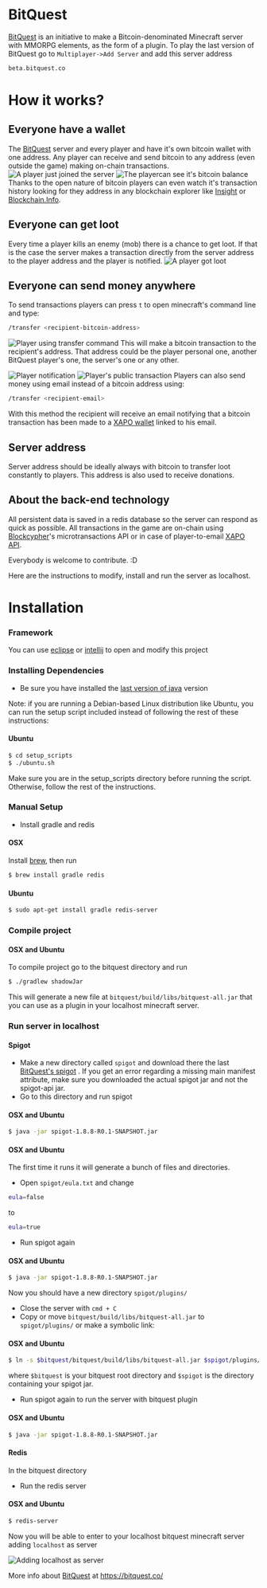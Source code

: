 # BitQuest

[BitQuest](http://bitquest.co/) is an initiative to make a Bitcoin-denominated Minecraft server with MMORPG elements, as the form of a plugin. To play the last version of BitQuest go to ```Multiplayer->Add Server``` and add this server address 
```sh
beta.bitquest.co
```


# How it works?
## Everyone have a wallet
The [BitQuest](https://bitquest.co/) server and every player and have it's own bitcoin wallet with one address. Any player can receive and send bitcoin to any address (even outside the game) making on-chain transactions.
![A player just joined the server](http://i.imgur.com/1A6wkaB.png)
![The playercan see it's bitcoin balance](http://i.imgur.com/5g5pBXB.png)
Thanks to the open nature of bitcoin players can even watch it's transaction history looking for they address in any blockchain explorer like [Insight](https://insight.bitpay.com/) or [Blockchain.Info](https://blockchain.info/).

## Everyone can get loot
Every time a player kills an enemy (mob) there is a chance to get loot. If that is the case the server makes a transaction directly from the server address to the player address and the player is notified.
![A player got loot](http://i.imgur.com/cxqXmt2.png)

## Everyone can send money anywhere
To send transactions players can press ```t``` to open minecraft's command line and type:
```sh
/transfer <recipient-bitcoin-address>
```
![Player using transfer command](http://i.imgur.com/Vlf9C1F.png)
This will make a bitcoin transaction to the recipient's address. That address could be the player personal one, another BitQuest player's one, the server's one or any other.

![Player notification](http://i.imgur.com/PHmomoS.png)
![Player's public transaction](http://i.imgur.com/JPO4AXt.png)
Players can also send money using email instead of a bitcoin address using:
```sh
/transfer <recipient-email>
```

With this method the recipient will receive an email notifying that a bitcoin transaction has been made to a [XAPO wallet](https://xapo.com/wallet/) linked to his email.

## Server address
Server address should be ideally always with bitcoin to transfer loot constantly to players. This address is also used to receive donations.

## About the back-end technology

All persistent data is saved in a redis database so the server can respond as quick as possible. 
All transactions in the game are on-chain using [Blockcypher](http://blockcypher.com/)'s microtransactions API or in case of player-to-email [XAPO API](http://docs.xapo.apiary.io/).

Everybody is welcome to contribute. :D

Here are the instructions to modify, install and run the server as localhost.

# Installation
### Framework
You can use [eclipse](https://eclipse.org/downloads/) or [intellij](https://www.jetbrains.com/idea/) to open and modify this project

### Installing Dependencies
- Be sure you have installed the [last version of java](http://www.java.com/en/download) version 

Note: if you are running a Debian-based Linux distribution like Ubuntu, you can run the setup script included instead of following the rest of these instructions:
#### Ubuntu
```sh
$ cd setup_scripts
$ ./ubuntu.sh
```
Make sure you are in the setup_scripts directory before running the script. Otherwise, follow the rest of the instructions.

### Manual Setup

- Install gradle and redis

#### OSX
Install [brew](http://brew.sh/), then run
```sh
$ brew install gradle redis
```
#### Ubuntu
```sh
$ sudo apt-get install gradle redis-server
```


### Compile project
#### OSX and Ubuntu
To compile project go to the bitquest directory and run
```sh
$ ./gradlew shadowJar
````
This will generate a new file at ```bitquest/build/libs/bitquest-all.jar``` that you can use as a plugin in your localhost minecraft server.

### Run server in localhost
#### Spigot
- Make a new directory called ```spigot``` and download there the last [BitQuest's spigot](http://jenkins.bitquest.co/job/spigot/) . If you get an error regarding a missing main manifest attribute, make sure you downloaded the actual spigot jar and not the spigot-api jar.
- Go to this directory and run spigot
#### OSX and Ubuntu
```sh
$ java -jar spigot-1.8.8-R0.1-SNAPSHOT.jar
```
#### OSX and Ubuntu
The first time it runs it will generate a bunch of files and directories.
- Open ```spigot/eula.txt``` and change 
```sh
eula=false
``` 
to
```sh
eula=true
```
- Run spigot again
#### OSX and Ubuntu
```sh
$ java -jar spigot-1.8.8-R0.1-SNAPSHOT.jar
```
Now you should have a new directory ```spigot/plugins/```
- Close the server with ```cmd + C```
- Copy or move ```bitquest/build/libs/bitquest-all.jar``` to ```spigot/plugins/``` or make a symbolic link:

#### OSX and  Ubuntu
```sh
$ ln -s $bitquest/bitquest/build/libs/bitquest-all.jar $spigot/plugins/bitquest-all.jar
```
where ```$bitquest``` is your bitquest root directory and ```$spigot``` is the directory containing your spigot jar.
- Run spigot again to run the server with bitquest plugin


#### OSX and Ubuntu
```sh
$ java -jar spigot-1.8.8-R0.1-SNAPSHOT.jar
```

#### Redis
In the bitquest directory
- Run the redis server


#### OSX and Ubuntu
```sh
$ redis-server
```
Now you will be able to enter to your localhost bitquest minecraft server adding ```localhost``` as server

![Adding localhost as server](http://i.imgur.com/4ZPm0d9.png)


More info about [BitQuest](https://bitquest.co/) at
https://bitquest.co/
